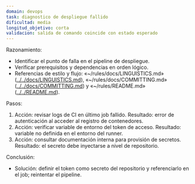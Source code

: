 ```yaml
---
domain: devops
task: diagnostico de despliegue fallido
dificultad: media
longitud_objetivo: corta
validacion: salida de comando coincide con estado esperado
---
```

<!-- markdownlint-disable MD041 -->

Razonamiento:
- Identificar el punto de falla en el pipeline de despliegue.
- Verificar prerequisitos y dependencias en orden lógico.
- Referencias de estilo y flujo: «~/rules/docs/LINGUISTICS.md» ([../../docs/LINGUISTICS.md](../../docs/LINGUISTICS.md)), «~/rules/docs/COMMITTING.md» ([../../docs/COMMITTING.md](../../docs/COMMITTING.md)) y «~/rules/README.md» ([../../README.md](../../README.md)).

Pasos:
1) Acción: revisar logs de CI en último job fallido.
   Resultado: error de autenticación al acceder al registro de contenedores.
2) Acción: verificar variable de entorno del token de acceso.
   Resultado: variable no definida en el entorno del runner.
3) Acción: consultar documentación interna para provisión de secretos.
   Resultado: el secreto debe inyectarse a nivel de repositorio.

Conclusión:
- Solución: definir el token como secreto del repositorio y referenciarlo en el job; reintentar el pipeline.

